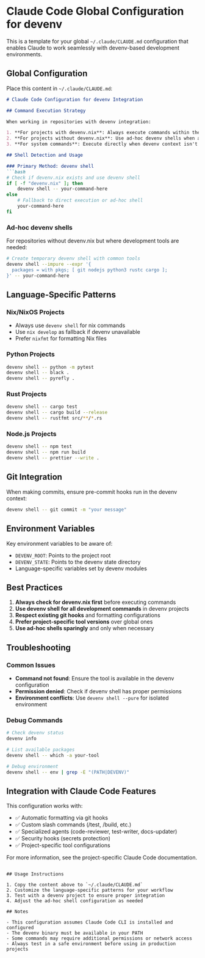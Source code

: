 # Claude Code Global Configuration for devenv

This is a template for your global `~/.claude/CLAUDE.md` configuration that enables Claude to work seamlessly with devenv-based development environments.

## Global Configuration

Place this content in `~/.claude/CLAUDE.md`:

```markdown
# Claude Code Configuration for devenv Integration

## Command Execution Strategy

When working in repositories with devenv integration:

1. **For projects with devenv.nix**: Always execute commands within the devenv shell
2. **For projects without devenv.nix**: Use ad-hoc devenv shells when appropriate
3. **For system commands**: Execute directly when devenv context isn't needed

## Shell Detection and Usage

### Primary Method: devenv shell
```bash
# Check if devenv.nix exists and use devenv shell
if [ -f "devenv.nix" ]; then
    devenv shell -- your-command-here
else
    # Fallback to direct execution or ad-hoc shell
    your-command-here
fi
```

### Ad-hoc devenv shells
For repositories without devenv.nix but where development tools are needed:
```bash
# Create temporary devenv shell with common tools
devenv shell --impure --expr '{
  packages = with pkgs; [ git nodejs python3 rustc cargo ];
}' -- your-command-here
```

## Language-Specific Patterns

### Nix/NixOS Projects
- Always use `devenv shell` for nix commands
- Use `nix develop` as fallback if devenv unavailable
- Prefer `nixfmt` for formatting Nix files

### Python Projects
```bash
devenv shell -- python -m pytest
devenv shell -- black .
devenv shell -- pyrefly .
```

### Rust Projects
```bash
devenv shell -- cargo test
devenv shell -- cargo build --release
devenv shell -- rustfmt src/**/*.rs
```

### Node.js Projects
```bash
devenv shell -- npm test
devenv shell -- npm run build
devenv shell -- prettier --write .
```

## Git Integration

When making commits, ensure pre-commit hooks run in the devenv context:
```bash
devenv shell -- git commit -m "your message"
```

## Environment Variables

Key environment variables to be aware of:
- `DEVENV_ROOT`: Points to the project root
- `DEVENV_STATE`: Points to the devenv state directory
- Language-specific variables set by devenv modules

## Best Practices

1. **Always check for devenv.nix first** before executing commands
2. **Use devenv shell for all development commands** in devenv projects
3. **Respect existing git hooks** and formatting configurations
4. **Prefer project-specific tool versions** over global ones
5. **Use ad-hoc shells sparingly** and only when necessary

## Troubleshooting

### Common Issues
- **Command not found**: Ensure the tool is available in the devenv configuration
- **Permission denied**: Check if devenv shell has proper permissions
- **Environment conflicts**: Use `devenv shell --pure` for isolated environment

### Debug Commands
```bash
# Check devenv status
devenv info

# List available packages
devenv shell -- which -a your-tool

# Debug environment
devenv shell -- env | grep -E "(PATH|DEVENV)"
```

## Integration with Claude Code Features

This configuration works with:
- ✅ Automatic formatting via git hooks
- ✅ Custom slash commands (/test, /build, etc.)
- ✅ Specialized agents (code-reviewer, test-writer, docs-updater)
- ✅ Security hooks (secrets protection)
- ✅ Project-specific tool configurations

For more information, see the project-specific Claude Code documentation.
```

## Usage Instructions

1. Copy the content above to `~/.claude/CLAUDE.md`
2. Customize the language-specific patterns for your workflow
3. Test with a devenv project to ensure proper integration
4. Adjust the ad-hoc shell configuration as needed

## Notes

- This configuration assumes Claude Code CLI is installed and configured
- The devenv binary must be available in your PATH
- Some commands may require additional permissions or network access
- Always test in a safe environment before using in production projects
